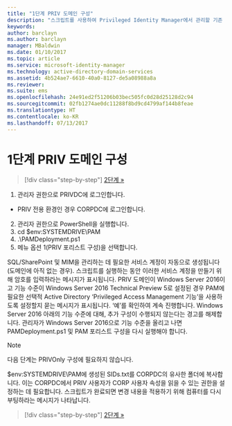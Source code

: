 ```yaml
---
title: "1단계 PRIV 도메인 구성"
description: "스크립트를 사용하여 Privileged Identity Manager에서 관리할 기존 또는 새 ID로 CORP 도메인을 준비합니다."
keywords: 
author: barclayn
ms.author: barclayn
manager: MBaldwin
ms.date: 01/10/2017
ms.topic: article
ms.service: microsoft-identity-manager
ms.technology: active-directory-domain-services
ms.assetid: 4b524ae7-6610-40a0-8127-de5a08988a8a
ms.reviewer: 
ms.suite: ems
ms.openlocfilehash: 24e91ed2f51206b03bec505fc0d28d25128d2c94
ms.sourcegitcommit: 02fb1274ae0dc11288f8bd9cd4799af144b8feae
ms.translationtype: HT
ms.contentlocale: ko-KR
ms.lasthandoff: 07/13/2017
---
```

# <a name="step-1-configuring-the-priv-domain"></a>1단계 PRIV 도메인 구성

>[!div class="step-by-step"]
[2단계 »](sp1-step2-configuring-corp-domain.md)

1. 관리자 권한으로 PRIVDC에 로그인합니다.
  * PRIV 전용 환경인 경우 CORPDC에 로그인합니다.
2. 관리자 권한으로 PowerShell을 실행합니다.
3. cd $env:SYSTEMDRIVE\PAM
4. .\PAMDeployment.ps1
5. 메뉴 옵션 1(PRIV 포리스트 구성)을 선택합니다.


SQL/SharePoint 및 MIM을 관리하는 데 필요한 서비스 계정이 자동으로 생성됩니다(도메인에 아직 없는 경우). 스크립트를 실행하는 동안 이러한 서비스 계정을 만들기 위해 암호를 입력하라는 메시지가 표시됩니다.
PRIV 도메인이 Windows Server 2016이고 기능 수준이 Windows Server 2016 Technical Preview 5로 설정된 경우 PAM에 필요한 선택적 Active Directory ‘Privileged Access Management 기능’을 사용하도록 설정할지 묻는 메시지가 표시됩니다. ‘예’를 확인하여 계속 진행합니다.
Windows Server 2016 아래의 기능 수준에 대해, 추가 구성이 수행되지 않는다는 경고를 해제합니다. 관리자가 Windows Server 2016으로 기능 수준을 올리고 나면 PAMDeployment.ps1 및 PAM 포리스트 구성을 다시 실행해야 합니다.

>[!NOTE]
>다음 단계는 PRIVOnly 구성에 필요하지 않습니다.

$env:SYSTEMDRIVE\PAM에 생성된 SIDs.txt를 CORPDC의 유사한 폴더에 복사합니다. 이는 CORPDC에서 PRIV 사용자가 CORP 사용자 속성을 읽을 수 있는 권한을 설정하는 데 필요합니다.
스크립트가 완료되면 변경 내용을 적용하기 위해 컴퓨터를 다시 부팅하라는 메시지가 나타납니다.

>[!div class="step-by-step"]
[2단계 »](sp1-step2-configuring-corp-domain.md)
